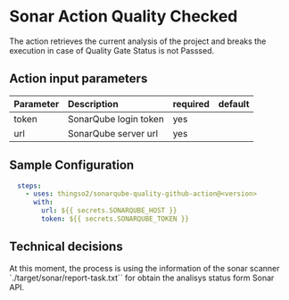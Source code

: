 # Sonar Action Quality Checked

The action retrieves the current analysis of the project and breaks the execution in case of Quality Gate Status is not Passsed.

## Action input parameters

| Parameter           | Description                                        | required | default |
| --------------------| :------------------------------------------------- | -------- | ------- |
| token               | SonarQube login token                              | yes      |         |
| url                 | SonarQube server url                               | yes      |         |

## Sample Configuration
```yml
  steps:
    - uses: thingso2/sonarqube-quality-github-action@<version>
      with:
        url: ${{ secrets.SONARQUBE_HOST }}
        token: ${{ secrets.SONARQUBE_TOKEN }}
```

## Technical decisions
At this moment, the process is using the information of the sonar scanner `./target/sonar/report-task.txt`` for obtain the analisys status form Sonar API. 